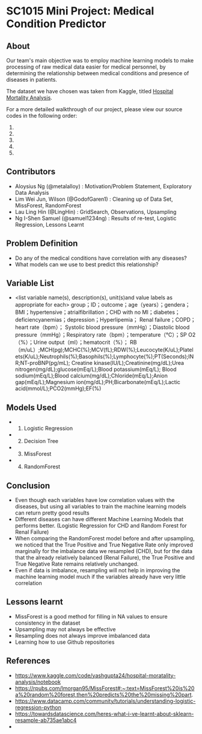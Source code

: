 # SC1015 Mini Project: Medical Condition Predictor

## About

Our team's main objective was to employ machine learning models to make processing of raw medical data easier for medical personnel, by determining the relationship between 
medical conditions and presence of diseases in patients.

The dataset we have chosen was taken from Kaggle, titled [Hospital Mortality Analysis](https://www.kaggle.com/code/yashgupta24/hospital-moratality-analysis/notebook).

For a more detailed walkthrough of our project, please view our source codes in the following order:

1.
2.
3.
4.
5.

## Contributors

- Aloysius Ng (@metalalloy) : Motivation/Problem Statement, Exploratory Data Analysis
- Lim Wei Jun, Wilson (@GodofGaren1) : Cleaning up of Data Set, MissForest, RandomForest
- Lau Ling Hin (@LingHin) : GridSearch, Observations, Upsampling
- Ng I-Shen Samuel (@samuel1234ng) : Results of re-test, Logistic Regression, Lessons Learnt

## Problem Definition

- Do any of the medical conditions have correlation with any diseases?
- What models can we use to best predict this relationship?

## Variable List
- <list variable name(s), description(s), unit(s)and value labels as appropriate for each>
group；ID；outcome；age（years）；gendera；BMI；hypertensive；atrialfibrillation；CHD with no MI；diabetes；deficiencyanemias；depression；Hyperlipemia；
Renal failure；COPD；heart rate（bpm）；
Systolic blood pressure（mmHg）；Diastolic blood pressure（mmHg）；Respiratory rate（bpm）；temperature（℃）；SP O2（%）；Urine output（ml）；hematocrit（%）；
RB（m/uL）;MCH(pg);MCHC(%);MCV(fL);RDW(%);Leucocyte(K/uL);Platelets(K/uL);Neutrophils(%);Basophils(%);Lymphocyte(%);PT(Seconds);INR;NT-proBNP(pg/mL);
Creatine kinase(IU/L);Creatinine(mg/dL);Urea nitrogen(mg/dL);glucose(mEq/L);Blood potassium(mEq/L);
Blood sodium(mEq/L);Blood calcium(mg/dL);Chloride(mEq/L);Anion gap(mEq/L);Magnesium ion(mg/dL);PH;Bicarbonate(mEq/L);Lactic acid(mmol/L);PCO2(mmHg);EF(%)

## Models Used

- 1. Logistic Regression
- 2. Decision Tree
- 3. MissForest
- 4. RandomForest

## Conclusion

- Even though each variables have low correlation values with the diseases, but using all variables to train the machine learning models can return pretty good results
- Different diseases can have different Machine Learning Models that performs better. (Logistic Regression for CHD and Random Forest for Renal Failure)
- When comparing the RandomForest model before and after upsampling, we noticed that the True Positive and True Negative Rate only improved marginally for the imbalance data we resampled (CHD), but for the data that the already relatively balanced (Renal Failure), the True Positive and True Negative Rate remains relatively unchanged.
- Even if data is imbalance, resampling will not help in improving the machine learning model much if the variables already have very little correlation

## Lessons learnt

- MissForest is a good method for filling in NA values to ensure consistency in the dataset
- Upsampling may not always be effective
- Resampling does not always improve imbalanced data
- Learning how to use Github repositories

## References

- https://www.kaggle.com/code/yashgupta24/hospital-moratality-analysis/notebook
- https://rpubs.com/lmorgan95/MissForest#:~:text=MissForest%20is%20a%20random%20forest,then%20predicts%20the%20missing%20part.
- https://www.datacamp.com/community/tutorials/understanding-logistic-regression-python
- https://towardsdatascience.com/heres-what-i-ve-learnt-about-sklearn-resample-ab735ae1abc4
- 
   
 
